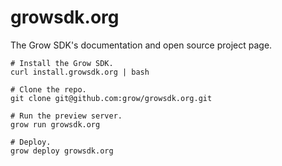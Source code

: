 growsdk.org
===========

The Grow SDK's documentation and open source project page.

    # Install the Grow SDK.
    curl install.growsdk.org | bash

    # Clone the repo.
    git clone git@github.com:grow/growsdk.org.git

    # Run the preview server.
    grow run growsdk.org

    # Deploy.
    grow deploy growsdk.org

